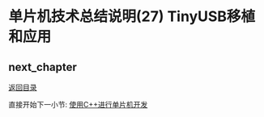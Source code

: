 # 单片机技术总结说明(27) TinyUSB移植和应用

## next_chapter

[返回目录](./../README.md)

直接开始下一小节: [使用C++进行单片机开发](./ch28.build_with_c++.md)
